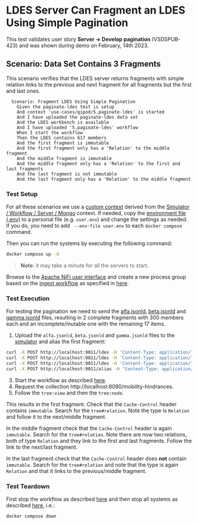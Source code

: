 # LDES Server Can Fragment an LDES Using Simple Pagination
This test validates user story **Server -> Develop pagination** (VSDSPUB-423) and was shown during demo on February, 14th 2023.

## Scenario: Data Set Contains 3 Fragments
This scenario verifies that the LDES server returns fragments with simple relation links to the previous and next fragment for all fragments but the first and last ones.
```gherkin
  Scenario: Fragment LDES Using Simple Pagination
    Given the paginate-ldes test is setup
    And context 'use-cases/gipod/5.paginate-ldes' is started
    And I have uploaded the paginate-ldes data set
    And the LDES workbench is available
    And I have uploaded '5.paginate-ldes' workflow
    When I start the workflow
    Then the LDES contains 617 members
    And the first fragment is immutable
    And the first fragment only has a 'Relation' to the middle fragment
    And the middle fragment is immutable
    And the middle fragment only has a 'Relation' to the first and last fragments
    And the last fragment is not immutable
    And the last fragment only has a 'Relation' to the middle fragment
```

### Test Setup
For all these scenarios we use a [custom context](./docker-compose.yml) derived from the [Simulator / Workflow / Server / Mongo](../../../support/context/simulator-workflow-server-mongo/README.md) context. If needed, copy the [environment file (.env)](./.env) to a personal file (e.g. `user.env`) and change the settings as needed. If you do, you need to add ` --env-file user.env` to each `docker compose` command.

Then you can run the systems by executing the following command:
```bash
docker compose up -d
```
> **Note**: it may take a minute for all the servers to start.

Browse to the [Apache NiFi user interface](https://localhost:8443/nifi) and create a new process group based on the [ingest workflow](./nifi-workflow.json) as specified in [here](../../../support/context/workflow/README.md#creating-a-workflow).

### Test Execution
For testing the pagination we need to send the [alfa.jsonld](./data/alfa.jsonld), [beta.jsonld](./data/beta.jsonld) and [gamma.jsonld](./data/gamma.jsonld) files, resulting in 2 complete fragments with 300 members each and an incomplete/mutable one with the remaining 17 items.

1. Upload the `alfa.jsonld`, `beta.jsonld` and `gamma.jsonld` files to the [simulator](http://localhost:9011/) and alias the first fragment:
```bash
curl -X POST http://localhost:9011/ldes -H 'Content-Type: application/ld+json' -d '@data/alfa.jsonld'
curl -X POST http://localhost:9011/ldes -H 'Content-Type: application/ld+json' -d '@data/beta.jsonld'
curl -X POST http://localhost:9011/ldes -H 'Content-Type: application/ld+json' -d '@data/gamma.jsonld'
curl -X POST http://localhost:9011/alias -H "Content-Type: application/json" -d '@create-alias.json'
```
3. Start the workflow as described [here](../../../support/context/workflow/README.md#starting-a-workflow).
4. Request the collection http://localhost:8080/mobility-hindrances.
5. Follow the `tree:view` and then the `tree:node`.

This results in the first fragment. Check that the `Cache-Control` header contains `immutable`. Search for the `tree#relation`. Note the type is `Relation` and follow it to the next/middle fragment.

In the middle fragment check that the `Cache-Control` header is again `immutable`. Search for the `tree#relation`. Note there are now two relations, both of type `Relation` and they link to the first and last fragments. Follow the link to the next/last fragment.

In the last fragment check that the `Cache-Control` header does **not** contain `immutable`. Search for the `tree#relation` and note that the type is again `Relation` and that it links to the previous/middle fragment.

### Test Teardown
First stop the workflow as described [here](../../../support/context/workflow/README.md#stopping-a-workflow) and then stop all systems as described [here](../../../support/context/simulator-workflow-sink/README.md#stop-the-systems), i.e.:
```bash
docker compose down
```

